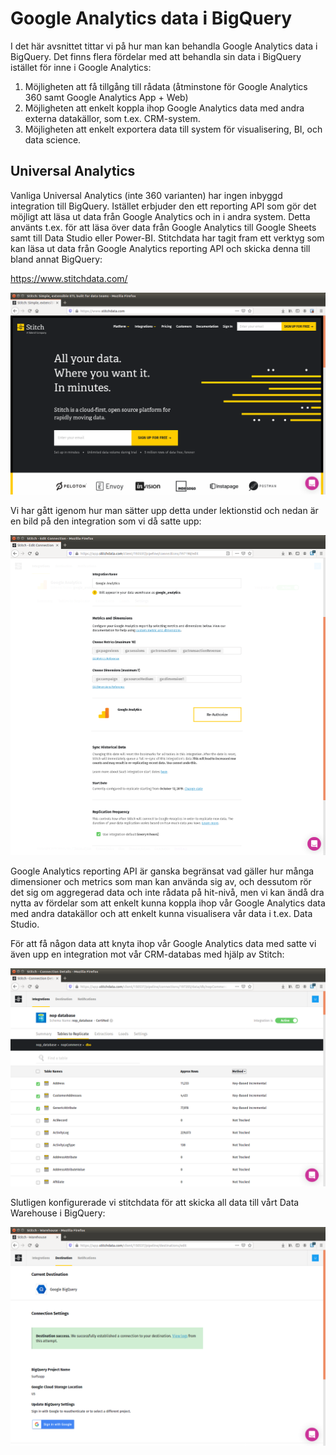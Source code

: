 # Google Analytics data i BigQuery

I det här avsnittet tittar vi på hur man kan behandla Google Analytics data i BigQuery. Det finns flera fördelar med att behandla sin data i BigQuery istället för inne i Google Analytics:

1. Möjligheten att få tillgång till rådata (åtminstone för Google Analytics 360 samt Google Analytics App + Web)
2. Möjligheten att enkelt koppla ihop Google Analytics data med andra externa datakällor, som t.ex. CRM-system.
3. Möjligheten att enkelt exportera data till system för visualisering, BI, och data science.

## Universal Analytics

Vanliga Universal Analytics (inte 360 varianten) har ingen inbyggd integration till BigQuery. Istället erbjuder den ett reporting API som gör det möjligt att läsa ut data från Google Analytics och in i andra system. Detta använts t.ex. för att läsa över data från Google Analytics till Google Sheets samt till Data Studio eller Power-BI. Stitchdata har tagit fram ett verktyg som kan läsa ut data från Google Analytics reporting API och skicka denna till bland annat BigQuery:

https://www.stitchdata.com/

![Stitchdata](images/stitchdata.png)

Vi har gått igenom hur man sätter upp detta under lektionstid och nedan är en bild på den integration som vi då satte upp:

![Stitchdata](images/stitch_ga.png)

Google Analytics reporting API är ganska begränsat vad gäller hur många dimensioner och metrics som man kan använda sig av, och dessutom rör det sig om aggregerad data och inte rådata på hit-nivå, men vi kan ändå dra nytta av fördelar som att enkelt kunna koppla ihop vår Google Analytics data med andra datakällor och att enkelt kunna visualisera vår data i t.ex. Data Studio.

För att få någon data att knyta ihop vår Google Analytics data med satte vi även upp en integration mot vår CRM-databas med hjälp av Stitch:

![Stitchdata](images/stitch_db.png)

Slutligen konfigurerade vi stitchdata för att skicka all data till vårt Data Warehouse i BigQuery:

![Stitchdata](images/stitch_bigquery.png)



